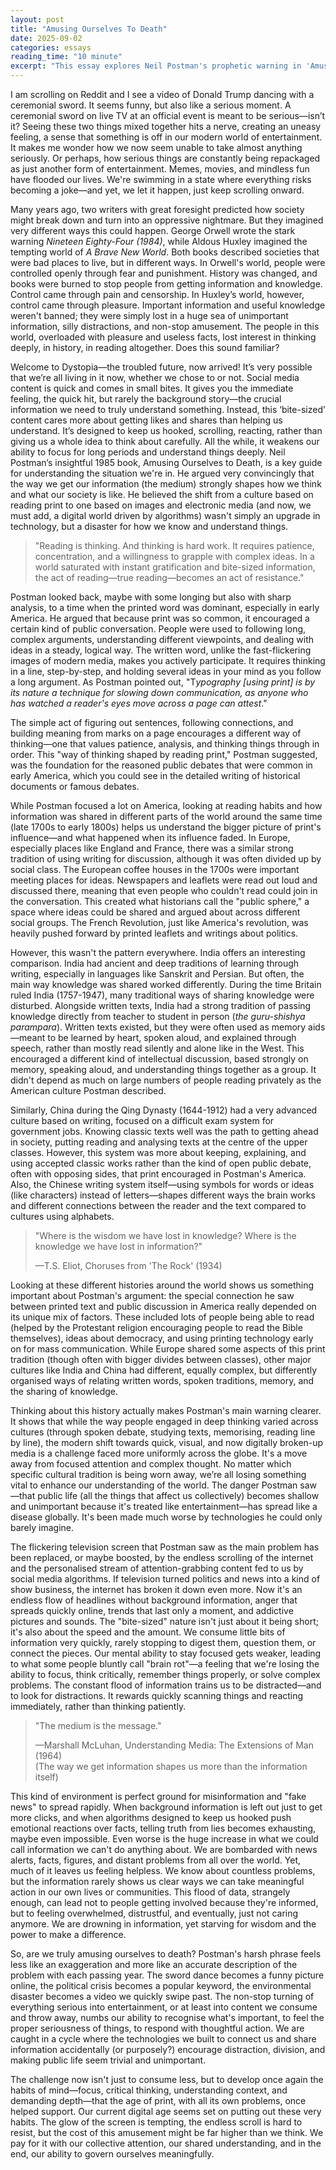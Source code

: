 ```yaml
---
layout: post
title: "Amusing Ourselves To Death"
date: 2025-09-02
categories: essays
reading_time: "10 minute"
excerpt: "This essay explores Neil Postman's prophetic warning in 'Amusing Ourselves to Death,' examining how our culture's shift from print to screen has transformed public discourse into a form of entertainment. It delves into the consequences of a society that prioritizes amusement over rational thought, and questions our ability to engage with serious ideas in an age of endless distraction."
---
```


I am scrolling on Reddit and I see a video of Donald Trump dancing with
a ceremonial sword. It seems funny, but also like a serious moment. A
ceremonial sword on live TV at an official event is meant to be
serious—isn’t it? Seeing these two things mixed together hits a nerve,
creating an uneasy feeling, a sense that something is off in our modern
world of entertainment. It makes me wonder how we now seem unable to
take almost anything seriously. Or perhaps, how serious things are
constantly being repackaged as just another form of entertainment.
Memes, movies, and mindless fun have flooded our lives. We're swimming
in a state where everything risks becoming a joke—and yet, we let it
happen, just keep scrolling onward.

Many years ago, two writers with great foresight predicted how society
might break down and turn into an oppressive nightmare. But they
imagined very different ways this could happen. George Orwell wrote the
stark warning *Nineteen Eighty-Four (1984)*, while Aldous Huxley
imagined the tempting world of *A Brave New World*. Both books described
societies that were bad places to live, but in different ways. In
Orwell's world, people were controlled openly through fear and
punishment. History was changed, and books were burned to stop people
from getting information and knowledge. Control came through pain and
censorship. In Huxley’s world, however, control came through pleasure.
Important information and useful knowledge weren't banned; they were
simply lost in a huge sea of unimportant information, silly
distractions, and non-stop amusement. The people in this world,
overloaded with pleasure and useless facts, lost interest in thinking
deeply, in history, in reading altogether. Does this sound familiar?

Welcome to Dystopia—the troubled future, now arrived! It’s very possible
that we’re all living in it now, whether we chose to or not. Social
media content is quick and comes in small bites. It gives you the
immediate feeling, the quick hit, but rarely the background story—the
crucial information we need to truly understand something. Instead, this
‘bite-sized’ content cares more about getting likes and shares than
helping us understand. It’s designed to keep us hooked, scrolling,
reacting, rather than giving us a whole idea to think about carefully.
All the while, it weakens our ability to focus for long periods and
understand things deeply. Neil Postman’s insightful 1985 book, Amusing
Ourselves to Death, is a key guide for understanding the situation we're
in. He argued very convincingly that the way we get our information (the
medium) strongly shapes how we think and what our society is like. He
believed the shift from a culture based on reading print to one based on
images and electronic media (and now, we must add, a digital world
driven by algorithms) wasn't simply an upgrade in technology, but a
disaster for how we know and understand things.

> "Reading is thinking. And thinking is hard work. It requires patience,
> concentration, and a willingness to grapple with complex ideas. In a
> world saturated with instant gratification and bite-sized information,
> the act of reading—true reading—becomes an act of resistance."

Postman looked back, maybe with some longing but also with sharp
analysis, to a time when the printed word was dominant, especially in
early America. He argued that because print was so common, it encouraged
a certain kind of public conversation. People were used to following
long, complex arguments, understanding different viewpoints, and dealing
with ideas in a steady, logical way. The written word, unlike the
fast-flickering images of modern media, makes you actively participate.
It requires thinking in a line, step-by-step, and holding several ideas
in your mind as you follow a long argument. As Postman pointed out,
"T*ypography \[using print\] is by its nature a technique for slowing
down communication, as anyone who has watched a reader's eyes move
across a page can attest*."

The simple act of figuring out sentences, following connections, and
building meaning from marks on a page encourages a different way of
thinking—one that values patience, analysis, and thinking things through
in order. This "way of thinking shaped by reading print," Postman
suggested, was the foundation for the reasoned public debates that were
common in early America, which you could see in the detailed writing of
historical documents or famous debates.

While Postman focused a lot on America, looking at reading habits and
how information was shared in different parts of the world around the
same time (late 1700s to early 1800s) helps us understand the bigger
picture of print's influence—and what happened when its influence faded.
In Europe, especially places like England and France, there was a
similar strong tradition of using writing for discussion, although it
was often divided up by social class. The European coffee houses in the
1700s were important meeting places for ideas. Newspapers and leaflets
were read out loud and discussed there, meaning that even people who
couldn't read could join in the conversation. This created what
historians call the "public sphere," a space where ideas could be shared
and argued about across different social groups. The French Revolution,
just like America's revolution, was heavily pushed forward by printed
leaflets and writings about politics.

However, this wasn't the pattern everywhere. India offers an interesting
comparison. India had ancient and deep traditions of learning through
writing, especially in languages like Sanskrit and Persian. But often,
the main way knowledge was shared worked differently. During the time
Britain ruled India (1757-1947), many traditional ways of sharing
knowledge were disturbed. Alongside written texts, India had a strong
tradition of passing knowledge directly from teacher to student in
person (*the guru-shishya parampara*). Written texts existed, but they
were often used as memory aids—meant to be learned by heart, spoken
aloud, and explained through speech, rather than mostly read silently
and alone like in the West. This encouraged a different kind of
intellectual discussion, based strongly on memory, speaking aloud, and
understanding things together as a group. It didn't depend as much on
large numbers of people reading privately as the American culture
Postman described.

Similarly, China during the Qing Dynasty (1644-1912) had a very advanced
culture based on writing, focused on a difficult exam system for
government jobs. Knowing classic texts well was the path to getting
ahead in society, putting reading and analysing texts at the centre of
the upper classes. However, this system was more about keeping,
explaining, and using accepted classic works rather than the kind of
open public debate, often with opposing sides, that print encouraged in
Postman's America. Also, the Chinese writing system itself—using symbols
for words or ideas (like characters) instead of letters—shapes different
ways the brain works and different connections between the reader and
the text compared to cultures using alphabets.

> "Where is the wisdom we have lost in knowledge? Where is the knowledge
> we have lost in information?"
>
> —T.S. Eliot, Choruses from 'The Rock' (1934)

Looking at these different histories around the world shows us something
important about Postman's argument: the special connection he saw
between printed text and public discussion in America really depended on
its unique mix of factors. These included lots of people being able to
read (helped by the Protestant religion encouraging people to read the
Bible themselves), ideas about democracy, and using printing technology
early on for mass communication. While Europe shared some aspects of
this print tradition (though often with bigger divides between classes),
other major cultures like India and China had different, equally
complex, but differently organised ways of relating written words,
spoken traditions, memory, and the sharing of knowledge.

Thinking about this history actually makes Postman's main warning
clearer. It shows that while the way people engaged in deep thinking
varied across cultures (through spoken debate, studying texts,
memorising, reading line by line), the modern shift towards quick,
visual, and now digitally broken-up media is a challenge faced more
uniformly across the globe. It's a move away from focused attention and
complex thought. No matter which specific cultural tradition is being
worn away, we’re all losing something vital to enhance our understanding
of the world. The danger Postman saw—that public life (all the things
that affect us collectively) becomes shallow and unimportant because
it's treated like entertainment—has spread like a disease globally. It's
been made much worse by technologies he could only barely imagine.

The flickering television screen that Postman saw as the main problem
has been replaced, or maybe boosted, by the endless scrolling of the
internet and the personalised stream of attention-grabbing content fed
to us by social media algorithms. If television turned politics and news
into a kind of show business, the internet has broken it down even more.
Now it's an endless flow of headlines without background information,
anger that spreads quickly online, trends that last only a moment, and
addictive pictures and sounds. The "bite-sized" nature isn't just about
it being short; it's also about the speed and the amount. We consume
little bits of information very quickly, rarely stopping to digest them,
question them, or connect the pieces. Our mental ability to stay focused
gets weaker, leading to what some people bluntly call "brain rot"—a
feeling that we're losing the ability to focus, think critically,
remember things properly, or solve complex problems. The constant flood
of information trains us to be distracted—and to look for distractions.
It rewards quickly scanning things and reacting immediately, rather than
thinking patiently.

> "The medium is the message."
>
> —Marshall McLuhan, Understanding Media: The Extensions of Man (1964)  
> (The way we get information shapes us more than the information
> itself)

This kind of environment is perfect ground for misinformation and "fake
news" to spread rapidly. When background information is left out just to
get more clicks, and when algorithms designed to keep us hooked push
emotional reactions over facts, telling truth from lies becomes
exhausting, maybe even impossible. Even worse is the huge increase in
what we could call information we can't do anything about. We are
bombarded with news alerts, facts, figures, and distant problems from
all over the world. Yet, much of it leaves us feeling helpless. We know
about countless problems, but the information rarely shows us clear ways
we can take meaningful action in our own lives or communities. This
flood of data, strangely enough, can lead not to people getting involved
because they're informed, but to feeling overwhelmed, distrustful, and
eventually, just not caring anymore. We are drowning in information, yet
starving for wisdom and the power to make a difference.

So, are we truly amusing ourselves to death? Postman's harsh phrase
feels less like an exaggeration and more like an accurate description of
the problem with each passing year. The sword dance becomes a funny
picture online, the political crisis becomes a popular keyword, the
environmental disaster becomes a video we quickly swipe past. The
non-stop turning of everything serious into entertainment, or at least
into content we consume and throw away, numbs our ability to recognise
what's important, to feel the proper seriousness of things, to respond
with thoughtful action. We are caught in a cycle where the technologies
we built to connect us and share information accidentally (or
purposely?) encourage distraction, division, and making public life seem
trivial and unimportant.

The challenge now isn't just to consume less, but to develop once again
the habits of mind—focus, critical thinking, understanding context, and
demanding depth—that the age of print, with all its own problems, once
helped support. Our current digital age seems set on putting out these
very habits. The glow of the screen is tempting, the endless scroll is
hard to resist, but the cost of this amusement might be far higher than
we think. We pay for it with our collective attention, our shared
understanding, and in the end, our ability to govern ourselves
meaningfully.
